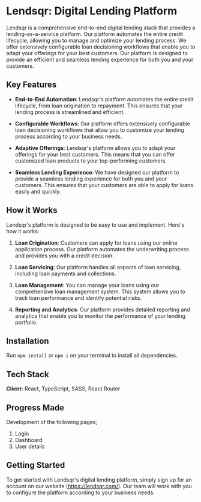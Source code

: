 

# Lendsqr: Digital Lending Platform

Lendsqr is a comprehensive end-to-end digital lending stack that provides a lending-as-a-service platform. Our platform automates the entire credit lifecycle, allowing you to manage and optimize your lending process. We offer extensively configurable loan decisioning workflows that enable you to adapt your offerings for your best customers. Our platform is designed to provide an efficient and seamless lending experience for both you and your customers.

## Key Features

- **End-to-End Automation**: Lendsqr's platform automates the entire credit lifecycle, from loan origination to repayment. This ensures that your lending process is streamlined and efficient.

- **Configurable Workflows**: Our platform offers extensively configurable loan decisioning workflows that allow you to customize your lending process according to your business needs.

- **Adaptive Offerings**: Lendsqr's platform allows you to adapt your offerings for your best customers. This means that you can offer customized loan products to your top-performing customers.

- **Seamless Lending Experience**: We have designed our platform to provide a seamless lending experience for both you and your customers. This ensures that your customers are able to apply for loans easily and quickly.

## How it Works

Lendsqr's platform is designed to be easy to use and implement. Here's how it works:

1. **Loan Origination**: Customers can apply for loans using our online application process. Our platform automates the underwriting process and provides you with a credit decision.

2. **Loan Servicing**: Our platform handles all aspects of loan servicing, including loan payments and collections.

3. **Loan Management**: You can manage your loans using our comprehensive loan management system. This system allows you to track loan performance and identify potential risks.

4. **Reporting and Analytics**: Our platform provides detailed reporting and analytics that enable you to monitor the performance of your lending portfolio.

## Installation

Run `npm install` or `npm i` on your terminal to install all dependencies.

## Tech Stack

**Client:** React, TypeScript, SASS, React Router

## Progress Made

Development of the following pages;
<ol>
  <li>Login</li> 
  <li>Dashboard</li> 
  <li>User details</li>
 </ol>

## Getting Started

To get started with Lendsqr's digital lending platform, simply sign up for an account on our website (https://lendsqr.com/). Our team will work with you to configure the platform according to your business needs.

